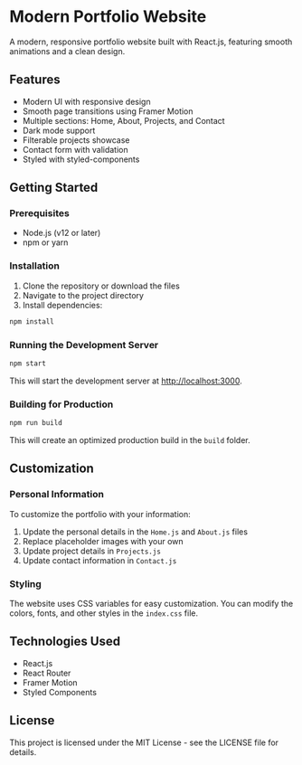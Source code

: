 # Modern Portfolio Website

A modern, responsive portfolio website built with React.js, featuring smooth animations and a clean design.

## Features

- Modern UI with responsive design
- Smooth page transitions using Framer Motion
- Multiple sections: Home, About, Projects, and Contact
- Dark mode support
- Filterable projects showcase
- Contact form with validation
- Styled with styled-components

## Getting Started

### Prerequisites

- Node.js (v12 or later)
- npm or yarn

### Installation

1. Clone the repository or download the files
2. Navigate to the project directory
3. Install dependencies:

```bash
npm install
```

### Running the Development Server

```bash
npm start
```

This will start the development server at [http://localhost:3000](http://localhost:3000).

### Building for Production

```bash
npm run build
```

This will create an optimized production build in the `build` folder.

## Customization

### Personal Information

To customize the portfolio with your information:

1. Update the personal details in the `Home.js` and `About.js` files
2. Replace placeholder images with your own
3. Update project details in `Projects.js`
4. Update contact information in `Contact.js`

### Styling

The website uses CSS variables for easy customization. You can modify the colors, fonts, and other styles in the `index.css` file.

## Technologies Used

- React.js
- React Router
- Framer Motion
- Styled Components

## License

This project is licensed under the MIT License - see the LICENSE file for details.

